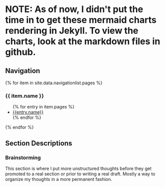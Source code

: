 # NOTE: As of now, I didn't put the time in to get these mermaid charts rendering in Jekyll. To view the charts, look at the markdown files in github.
## Navigation

{% for item in site.data.navigationlist.pages %}
<h3>{{ item.name }}</h3>
<ul>
{% for entry in item.pages %}
<li><a href="{{entry.url}}"> {{entry.name}} </a></li>
{% endfor %}
</ul>
{% endfor %}

## Section Descriptions
### Brainstorming

This section is where I put more unstructured thoughts before they get promoted to a real section
or prior to writing a real draft. Mostly a way to organize my thoughts in a more permanent fashion.
